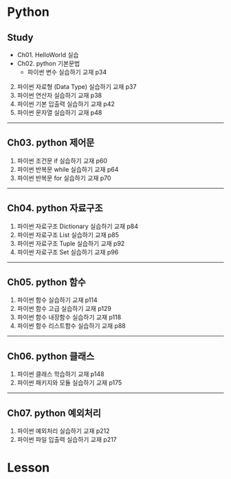 # Python
## Study
* Ch01. HelloWorld 실습
* Ch02. python 기본문법
  - 파이썬 변수 실습하기 교재 p34
2. 파이썬 자료형 (Data Type) 실습하기 교재 p37
3. 파이썬 연산자 실습하기 교재 p38
4. 파이썬 기본 입출력 실습하기 교재 p42
5. 파이썬 문자열 실습하기 교재 p48
---
## Ch03. python 제어문
1. 파이썬 조건문 if 실습하기 교재 p60
2. 파이썬 반복문 while 실습하기 교재 p64
3. 파이썬 반복문 for 실습하기 교재 p70
---
## Ch04. python 자료구조
1. 파이썬 자료구조 Dictionary 실습하기 교재 p84
2. 파이썬 자료구조 List 실습하기 교재 p85
3. 파이썬 자료구조 Tuple 실습하기 교재 p92
4. 파이썬 자료구조 Set 실습하기 교재 p96
---
## Ch05. python 함수
1. 파이썬 함수 실습하기 교재 p114
2. 파이썬 함수 고급 실습하기 교재 p129
3. 파이썬 함수 내장함수 실습하기 교재 p118
4. 파이썬 함수 리스트함수 실습하기 교재 p88

---
## Ch06. python 클래스
1. 파이썬 클래스 학습하기 교재 p148
2. 파이썬 패키지와 모듈 실습하기 교재 p175
---
## Ch07. python 예외처리
1. 파이썬 예외처리 실습하기 교재 p212
2. 파이썬 파일 입출력 실습하기 교재 p217

# Lesson
